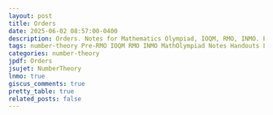 ```yaml
---
layout: post
title: Orders
date: 2025-06-02 08:57:00-0400
description: Orders. Notes for Mathematics Olympiad, IOQM, RMO, INMO. Problem set, Solutions, Questions, Answers, Hints, Walkthroughs, Discussions, Solutions in pdf.
tags: number-theory Pre-RMO IOQM RMO INMO MathOlympiad Notes Handouts LectureNotes
categories: number-theory
jpdf: Orders
jsujet: NumberTheory
lnmo: true
giscus_comments: true
pretty_table: true
related_posts: false
---
```

